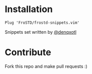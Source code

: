# Installation
```vim
Plug 'FroSTD/frostd-snippets.vim'
```

Snippets set written by [@denqxotl](http://github.com/denqxotl)

# Contribute
Fork this repo and make pull requests :)
